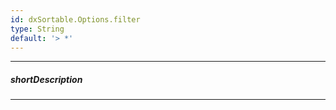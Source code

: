 ```yaml
---
id: dxSortable.Options.filter
type: String
default: '> *'
---
```

---
##### shortDescription
<!-- Description goes here -->

---
<!-- Description goes here -->